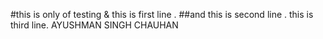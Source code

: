 #this is only of testing & this is first line .
##and this is second line .
this is third line.
AYUSHMAN SINGH CHAUHAN